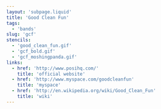 ```yaml
---
layout: 'subpage.liquid'
title: 'Good Clean Fun'
tags:
  - 'bands'
slug: 'gcf'
stencils:
  - 'good_clean_fun.gif'
  - 'gcf_bold.gif'
  - 'gcf_moshingpanda.gif'
links:
  - href: 'http://www.posihq.com/'
    title: 'official website'
  - href: 'http://www.myspace.com/goodcleanfun'
    title: 'myspace'
  - href: 'http://en.wikipedia.org/wiki/Good_Clean_Fun'
    title: 'wiki'
---
```

